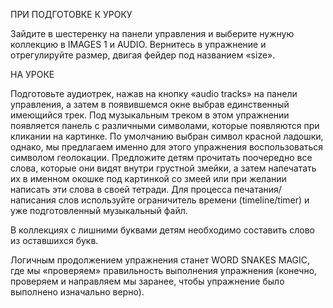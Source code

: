 ПРИ ПОДГОТОВКЕ К УРОКУ

Зайдите в шестеренку на панели управления и выберите нужную коллекцию в IMAGES 1 и AUDIO. Вернитесь в упражнение и отрегулируйте размер, двигая фейдер под названием «size». 

НА УРОКЕ

Подготовьте аудиотрек, нажав на кнопку «audio tracks» на панели управления, а затем в появившемся окне выбрав единственный имеющийся трек. Под музыкальным треком в этом упражнении появляется панель с различными символами, которые появляются при кликании на картинке. По умолчанию выбран символ красной ладошки, однако, мы предлагаем именно для этого упражнения воспользоваться символом геолокации. Предложите детям прочитать поочередно все слова, которые они видят внутри грустной змейки, а затем напечатать их в именном окошке под картинкой со змеей или при желании написать эти слова в своей тетради. Для процесса печатания/написания слов используйте ограничитель времени (timeline/timer) и уже подготовленный музыкальный файл. 

В коллекциях с лишними буквами детям необходимо составить слово из оставшихся букв.

Логичным продолжением упражнения станет WORD SNAKES MAGIC, где мы «проверяем» правильность выполнения упражнения (конечно, проверяем и направляем мы заранее, чтобы упражнение было выполнено изначально верно).
